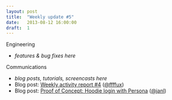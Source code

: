 ```yaml
---
layout: post
title:  "Weekly update #5"
date:   2013-08-12 16:00:00
draft:  1
---
```


Engineering

* _features & bug fixes here_

Communications

* _blog posts, tutorials, screencasts here_
* Blog post: [Weekly activity report #4](http://blog.hood.ie/2013/08/hoodie-weekly-activity-report-4/)  ([@ffffux](https://github.com/ffffux))
* Blog post: [Proof of Concept: Hoodie login with Persona](http://blog.hood.ie/2013/08/proof-of-concept-hoodie-login-with-persona/)  ([@janl](https://github.com/janl))
